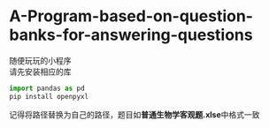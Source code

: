 # A-Program-based-on-question-banks-for-answering-questions
随便玩玩的小程序  
请先安装相应的库  
```python
import pandas as pd  
pip install openpyxl  
```
记得将路径替换为自己的路径，题目如**普通生物学客观题.xlse**中格式一致  
